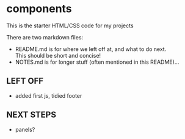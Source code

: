 # components
This is the starter HTML/CSS code for my projects

There are two markdown files:  
* README.md is for where we left off at, and what to do next.  
  This should be short and concise!
* NOTES.md is for longer stuff (often mentioned in this README)...

## LEFT OFF
* added first js, tidied footer

## NEXT STEPS
* panels?